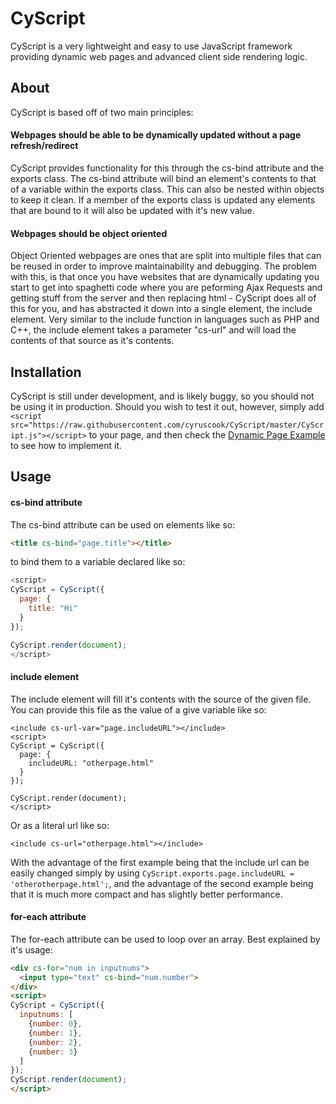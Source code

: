 # CyScript
CyScript is a very lightweight and easy to use JavaScript framework providing dynamic web pages and advanced client side rendering logic.

## About
CyScript is based off of two main principles:

#### Webpages should be able to be dynamically updated without a page refresh/redirect
CyScript provides functionality for this through the cs-bind attribute and the exports class. The cs-bind attribute will bind an element's contents to that of a variable within the exports class. This can also be nested within objects to keep it clean. If a member of the exports class is updated any elements that are bound to it will also be updated with it's new value.

#### Webpages should be object oriented
Object Oriented webpages are ones that are split into multiple files that can be reused in order to improve maintainability and debugging. The problem with this, is that once you have websites that are dynamically updating you start to get into spaghetti code where you are peforming Ajax Requests and getting stuff from the server and then replacing html - CyScript does all of this for you, and has abstracted it down into a single element, the include element. Very similar to the include function in languages such as PHP and C++, the include element takes a parameter "cs-url" and will load the contents of that source as it's contents.

## Installation
CyScript is still under development, and is likely buggy, so you should not be using it in production. Should you wish to test it out, however, simply add `<script src="https://raw.githubusercontent.com/cyruscook/CyScript/master/CyScript.js"></script>` to your page, and then check the [Dynamic Page Example](https://github.com/cyruscook/CyScript/tree/master/dynamicpage) to see how to implement it.

## Usage

#### cs-bind attribute
The cs-bind attribute can be used on elements like so:
```HTML
<title cs-bind="page.title"></title>
```
to bind them to a variable declared like so:
```Javascript
<script>
CyScript = CyScript({
  page: {
    title: "Hi"
  }
});

CyScript.render(document);
</script>
```

#### include element
The include element will fill it's contents with the source of the given file. You can provide this file as the value of a give variable like so:
```
<include cs-url-var="page.includeURL"></include>
<script>
CyScript = CyScript({
  page: {
    includeURL: "otherpage.html"
  }
});

CyScript.render(document);
</script>
```
Or as a literal url like so:
```
<include cs-url="otherpage.html"></include>
```
With the advantage of the first example being that the include url can be easily changed simply by using `CyScript.exports.page.includeURL = 'otherotherpage.html';`, and the advantage of the second example being that it is much more compact and has slightly better performance.

#### for-each attribute
The for-each attribute can be used to loop over an array. Best explained by it's usage:
```HTML
<div cs-for="num in inputnums">
  <input type="text" cs-bind="num.number">
</div>
<script>
CyScript = CyScript({
  inputnums: [
    {number: 0},
    {number: 1},
    {number: 2},
    {number: 3}
  ]
});
CyScript.render(document);
</script>
```
